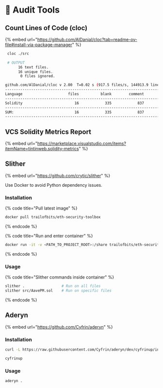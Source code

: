 # 🔧 Audit Tools

## Count Lines of Code (cloc)

{% embed url="https://github.com/AlDanial/cloc?tab=readme-ov-file#install-via-package-manager" %}

```bash
 cloc ./src
 
 # OUTPUT
      16 text files.
      16 unique files.
       0 files ignored.

github.com/AlDanial/cloc v 2.00  T=0.02 s (917.5 files/s, 144913.9 lines/s)
-------------------------------------------------------------------------------
Language                     files          blank        comment           code
-------------------------------------------------------------------------------
Solidity                        16            335            837           1355
-------------------------------------------------------------------------------
SUM:                            16            335            837           1355
-------------------------------------------------------------------------------
```

## VCS Solidity Metrics Report&#x20;

{% embed url="https://marketplace.visualstudio.com/items?itemName=tintinweb.solidity-metrics" %}

## Slither

{% embed url="https://github.com/crytic/slither" %}

Use Docker to avoid Python dependency issues.

### Installation

{% code title="Pull latest image" %}
```bash
docker pull trailofbits/eth-security-toolbox
```
{% endcode %}

{% code title="Run and enter container" %}
```bash
docker run -it -v <PATH_TO_PROJECT_ROOT>:/share trailofbits/eth-security-toolbox
```
{% endcode %}

### Usage

{% code title="Slither commands inside container" %}
```bash
slither .                 # Run on all files
slither src/AavePM.sol    # Run on specific files
```
{% endcode %}

## Aderyn

{% embed url="https://github.com/Cyfrin/aderyn" %}

### Installation

```bash
curl -L https://raw.githubusercontent.com/Cyfrin/aderyn/dev/cyfrinup/install | bash
```

```bash
cyfrinup
```

### Usage

```bash
aderyn .
```
